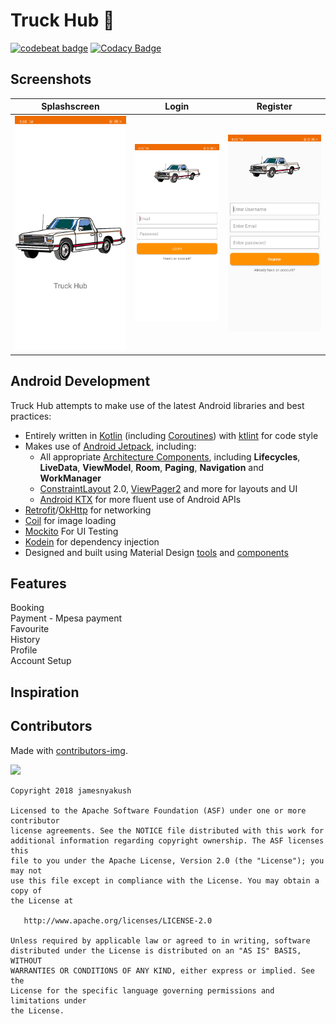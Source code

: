 # Truck Hub :truck:

[![codebeat badge](https://codebeat.co/badges/a04eb8fc-b41e-44d1-80e1-219286023828)](https://codebeat.co/projects/github-com-jamesnyakush-truck-hub-master)  [![Codacy Badge](https://api.codacy.com/project/badge/Grade/0fcca3c3ec76473a88ed1896fa3aaa73)](https://www.codacy.com/manual/jamesnyakush/truck-hub?utm_source=github.com&amp;utm_medium=referral&amp;utm_content=jamesnyakush/truck-hub&amp;utm_campaign=Badge_Grade)

##  Screenshots


| Splashscreen | Login | Register |
| ------ | ----- | ------ |
| ![Splashscreen](/art/splash.png) | ![Login](/art/login.png) | ![Register](/art/register.png) | 




## Android Development

Truck Hub attempts to make use of the latest Android libraries and best practices:
* Entirely written in [Kotlin](https://kotlinlang.org/) (including [Coroutines](https://kotlinlang.org/docs/reference/coroutines-overview.html)) with [ktlint](https://github.com/pinterest/ktlint) for code style
* Makes use of [Android Jetpack](https://developer.android.com/jetpack/), including:
  * All appropriate [Architecture Components](https://developer.android.com/jetpack/arch/), including **Lifecycles**, **LiveData**, **ViewModel**, **Room**, **Paging**, **Navigation** and **WorkManager**
  * [ConstraintLayout](https://developer.android.com/reference/androidx/constraintlayout/widget/ConstraintLayout) 2.0, [ViewPager2](https://developer.android.com/reference/androidx/viewpager2/widget/ViewPager2) and more for layouts and UI
  * [Android KTX](https://developer.android.com/kotlin/ktx) for more fluent use of Android APIs
* [Retrofit](https://square.github.io/retrofit/)/[OkHttp](https://square.github.io/okhttp/) for networking
* [Coil](https://coil-kt.github.io/coil/) for image loading
* [Mockito](https://github.com/mockito/mockito) For UI Testing
* [Kodein](https://kodein.org/Kodein-DI/?6.5/android) for dependency injection
* Designed and built using Material Design [tools](https://material.io/tools/) and [components](https://material.io/develop/android/)

## Features
 Booking<br/>
 Payment - Mpesa payment<br/>
 Favourite <br/>
 History <br/>
 Profile <br/>
 Account Setup


## Inspiration

## Contributors
Made with [contributors-img](https://contributors-img.web.app).

<a href="https://github.com/jamesnyakush/truck-hub/graphs/contributors">
  <img src="https://contributors-img.web.app/image?repo=jamesnyakush/truck-hub" />
</a>


```
Copyright 2018 jamesnyakush

Licensed to the Apache Software Foundation (ASF) under one or more contributor
license agreements. See the NOTICE file distributed with this work for
additional information regarding copyright ownership. The ASF licenses this
file to you under the Apache License, Version 2.0 (the "License"); you may not
use this file except in compliance with the License. You may obtain a copy of
the License at

   http://www.apache.org/licenses/LICENSE-2.0

Unless required by applicable law or agreed to in writing, software
distributed under the License is distributed on an "AS IS" BASIS, WITHOUT
WARRANTIES OR CONDITIONS OF ANY KIND, either express or implied. See the
License for the specific language governing permissions and limitations under
the License.
```






